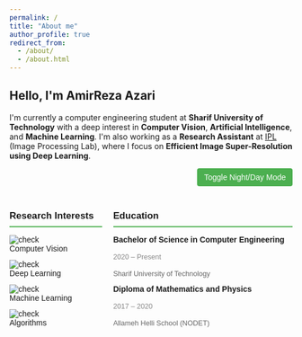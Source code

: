 ```yaml
---
permalink: /
title: "About me"
author_profile: true
redirect_from: 
  - /about/
  - /about.html
---
```


## Hello, I'm AmirReza Azari

I'm currently a computer engineering student at **Sharif University of Technology** with a deep interest in **Computer Vision**, **Artificial Intelligence**, and **Machine Learning**. I'm also working as a **Research Assistant** at [IPL](http://ipl.ce.sharif.edu/) (Image Processing Lab), where I focus on **Efficient Image Super-Resolution using Deep Learning**.

<div class="theme-toggle">
  <button id="theme-button">Toggle Night/Day Mode</button>
</div>

<div class="about-section">
    <div class="column">
        <h2>Research Interests</h2>
        <ul>
          <li><img src="https://img.icons8.com/ios-filled/20/4CAF50/checkmark.png" alt="check"> Computer Vision</li>
          <li><img src="https://img.icons8.com/ios-filled/20/4CAF50/checkmark.png" alt="check"> Deep Learning</li>
          <li><img src="https://img.icons8.com/ios-filled/20/4CAF50/checkmark.png" alt="check"> Machine Learning</li>
          <li><img src="https://img.icons8.com/ios-filled/20/4CAF50/checkmark.png" alt="check"> Algorithms</li>
        </ul>
    </div>
    <div class="column">
        <h2>Education</h2>
        <ul>
            <li>
                <strong>Bachelor of Science in Computer Engineering</strong> <br>
                <span class="info">2020 – Present</span> <br>
                <span class="institution">Sharif University of Technology</span>
            </li>
            <li>
                <strong>Diploma of Mathematics and Physics</strong> <br>
                <span class="info">2017 – 2020</span> <br>
                <span class="institution">Allameh Helli School (NODET)</span>
            </li>
        </ul>
    </div>
</div>

<style>
  /* Main layout */
  .about-section {
    display: flex;
    gap: 20px;
    font-family: Arial, sans-serif;
  }
  .column {
    flex: 1;
  }

  /* Section titles */
  .about-section h2 {
    border-bottom: 2px solid #4CAF50;
    padding-bottom: 8px;
    font-size: 1.2em;
  }

  /* Lists and list items */
  .about-section ul {
    list-style-type: none;
    padding: 0;
  }
  .about-section li {
    display: flex;
    align-items: flex-start;
    flex-direction: column;
    margin-bottom: 12px;
    font-size: 1em;
  }

  /* Checkmark icons */
  .about-section img {
    margin-right: 8px;
    transition: transform 0.3s ease;
  }
  .about-section li:hover img {
    transform: scale(1.1);
  }

  /* Education info */
  .info, .institution {
    font-size: 0.9em;
  }
  .info {
    color: #888;
  }
  .institution {
    color: #666;
  }

  /* Toggle Button */
  .theme-toggle {
    display: flex;
    justify-content: flex-end;
    margin-bottom: 20px;
  }
  #theme-button {
    padding: 8px 12px;
    font-size: 1em;
    background-color: #4CAF50;
    color: #fff;
    border: none;
    border-radius: 4px;
    cursor: pointer;
  }
  #theme-button:hover {
    background-color: #388E3C;
  }
</style>

<script>
  const themeButton = document.getElementById('theme-button');
  themeButton.addEventListener('click', () => {
    document.body.classList.toggle('night-mode');
  });
</script>

<style>
  /* Night Mode Styles */
  body.night-mode {
    background-color: #2e2e2e;
    color: #f9f9f9;
  }
  body.night-mode .about-section h2,
  body.night-mode #theme-button {
    background-color: #f9f9f9;
    color: #2e2e2e;
  }
</style>

